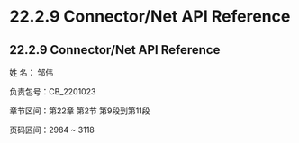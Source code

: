 # 22.2.9 Connector/Net API Reference

## 22.2.9 Connector/Net API Reference

姓 名：  邹伟

负责包号：CB_2201023

章节区间：第22章 第2节 第9段到第11段

页码区间：2984 ~ 3118
